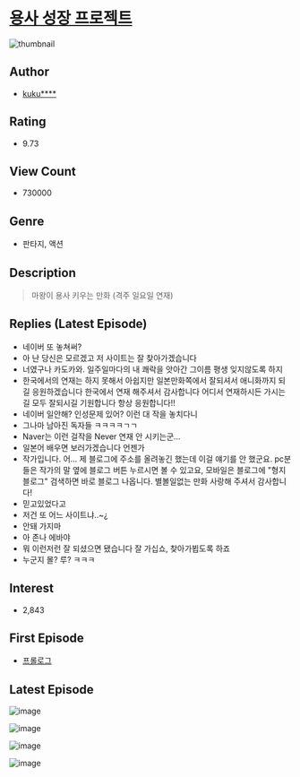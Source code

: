 # [용사 성장 프로젝트](https://comic.naver.com/bestChallenge/list?titleId=753828)
![thumbnail](https://image-comic.pstatic.net/user_contents_data/challenge_comic/2021/04/18/269003/thumbnail_202x164d64d96ef_1ace_42bc_8232_1d87b503cf42_00003437.JPEG)

## Author
- [kuku****](https://comic.naver.com/artistTitle?id=269003)

## Rating
- 9.73

## View Count
- 730000

## Genre
- 판타지, 액션

## Description
> 마왕이 용사 키우는 만화 (격주 일요일 연재)

## Replies (Latest Episode)
- 네이버 또 놓쳐써?
- 아 난 당신은 모르겠고 저 사이트는 잘 찾아가겠습니다
- 너였구나 카도카와. 일주일마다의 내 쾌락을 앗아간 그이름 평생 잊지않도록 하지
- 한국에서의 연재는 하지 못해서 아쉽지만 일본만화쪽에서 잘되셔서 애니화까지 되길 응원하겠습니다 한국에서 연재 해주셔서 감사합니다 어디서 연재하시든 가시는 길 모두 잘되시길 기원합니다 항상 응원합니다!!
- 네이버 일안해? 인성문제 있어? 이런 대 작을 놓치다니
- 그나마 남아진 독자들 ㅋㅋㅋㅋㄱㄱ
- Naver는 이런 걸작을 Never 연재 안 시키는군...
- 일본어 배우면 보러가겠습니다 언젠가
- 작가입니다. 어... 제 블로그에 주소를 올려놓긴 했는데 이걸 얘기를 안 했군요. pc분들은 작가의 말 옆에 블로그 버튼 누르시면 볼 수 있고요, 모바일은 블로그에 "형지 블로그" 검색하면 바로 블로그 나옵니다. 별볼일없는 만화 사랑해 주셔서 감사합니다!
- 믿고있었다고
- 저건 또 어느 사이트냐..~¿
- 안돼 가지마
- 아 존나 에바야
- 뭐 이런저런 잘 되셨으면 됐습니다 잘 가십쇼, 찾아가뵙도록 하죠
- 누군지 몰? 루? ㅋㅋㅋ

## Interest
- 2,843

## First Episode
- [프롤로그](https://comic.naver.com/bestChallenge/detail?titleId=753828&no=1)

## Latest Episode
![image](https://image-comic.pstatic.net/user_contents_data/challenge_comic/2022/04/13/269003/upload_3630294049495541091.jpeg)

![image](https://image-comic.pstatic.net/user_contents_data/challenge_comic/2022/04/13/269003/upload_3990528126502712115.jpeg)

![image](https://image-comic.pstatic.net/user_contents_data/challenge_comic/2022/04/13/269003/upload_7161627623631828069.jpeg)

![image](https://image-comic.pstatic.net/user_contents_data/challenge_comic/2022/04/13/269003/upload_3545007131669510498.jpeg)
